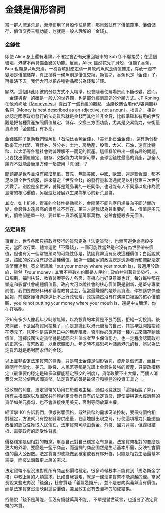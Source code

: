 # 金錢是個形容詞

當一群人流落荒島，漸漸使用了貝殼作荒島幣，那貝殼就有了價值釐定、價值儲存、價值交換三種功能，也就是一般人理解的「金錢」。

### 金錢性

即使 Alice 身上還有港幣，不確定會否有天重回城市的 Bob 卻不願接受；在這個環境，港幣不再具備金錢的功能。反而，Alice 雖然花光了貝殼，但摘了香蕉，Bob 也願意以魚交換。一梳香蕉對應定價一貝殼的魚就是價值釐定，存放一週不變壞是價值儲存，真正換得一條魚則是價值交換，換言之，香蕉也是「金錢」了。再推演下去，我們大可以把各種物品都分為錢和非錢。

顯然，這個非此即彼的分類方式不太精準，也會隨著使用場景而不斷改變。然而，「金錢與否」的確是一般人的世界觀，也是部分經濟論述的分類方式。JP Koning 在他的網址《[Moneyness](http://jpkoning.blogspot.com/2012/12/why-moneyness.html)》提出了一個有趣的觀點：金錢較適合用作形容詞而非名詞（Money is best described as an adjective, not a noun）。換言之，相對於認定國家政府發行的法定貨幣就是金錢而其他並非金錢，比較準確和有用的世界觀是把各種資產按照價值釐定、儲存、交換三方面功能，尤其是交易能力，來衡量資產的「金錢性」有多高。

金錢性除了幫助我們理解到「石油比香蕉金錢」、「美元比石油金錢」，還有助分析歡樂天地代幣、百佳券、時分券、土地、房地產、股票、大米、石油，還有比特幣、以太幣等各種社會對其理解不一而足的資產。這個框架帶出一個有趣的問題，只要找出價值釐定、儲存、交換能力均無懈可擊，全球金錢性最高的資產，那全人類豈不就能最簡單方便一起使用「真·錢」？

問題卻是世界並沒有那麼簡單。首先，無論美國、中國、歐盟，還是聯合國，都不足以讓全世界信服，誰來釐定「世界金錢」的發行量和流通就足以引發第三次世界大戰了。別說是全世界，就算是荒島裏的一班同學，也可能有人不同意以魚作為荒島幣的核心價值，另起爐灶發展以生果為核心的新荒島幣。

其次，如上所述，資產的金錢性是動態的，會隨著不同的應用場景和不同時間改變，金錢性永遠最高的資產並不存在。第三才是我認為最重要的一點，價值是多元的，價格卻是單一的，要以單一貨幣衡量萬事萬物，必然會扼殺多元價值。

### 法定貨幣

事實上，世界各國只把政府發行的貨幣定為「法定貨幣」，也無可避免會扼殺多元，當回收行業、體育運動「不賺錢」，一個可能性當然是它沒有為世界帶來價值，但也有另一個常被忽略的可能性卻是，該國貨幣沒有反映這種價值；白話說就是，該國的政策沒有提倡這種價值，因為一個國家的政策總是透過發行和調配法定貨幣而達到。英文諺語說「put your money where your mouth is」，最適用於政府，雖然「your money」其實不是政府的而是人民的；政府控制著貨幣發行、人口規劃、福利扶貧、教育醫療等各方各面，有機心也好沒意識也好，每分每秒都在塑造和影響社會總體價值觀。政府大可以說社會的核心價值觀是創新，是堅守專業崗位，我們要做好科研和基礎教育芸芸，但當最賺錢的是炒賣資產，學校講求快速回報，前線醫護待遇遠遠比不上行政管理，政策顯然沒有在演繹口裡說的核心價值觀，you're not putting your money where your mouth is，還是中文簡潔，你在打嘴砲。

不知有多少人像我年少時般無知，以為投資的本質是不勞而獲，拒絕一切投資。後來開竅，不是因為認同投機了，而是意識到以港元儲蓄的自己，其實早就開始投資在港元了。除非你是馬克思口中的無產階級，否則你必須選擇一種方式來儲存剩餘價值，選擇該國法定貨幣就是認同它升值或者至少保值能力，也一定程度認同政府的正當性，貨幣政策，以至總體國力。年少時不經思考地儲蓄港元的我，誤以為法定貨幣就是絕對而永恆的金錢。

以上並非否定法定貨幣的意義，只是帶出金錢是個形容詞，資產是個光譜，而且一直隨年代變化。美元、歐羅、人民幣等都是光譜上金錢性最強的資產，只要政權穩定（最重要的穩定是確保政權能穩定移交的制度），貨幣政策不出大錯，而個人消費又大部分使用該國貨幣，法定貨幣的確是最保守和穩健的投資工具之一。

從政府的角度，法定貨幣的功用在於體現主權，通俗地說就是「這裡我說了算」，所有主權國家以及國家共同體必定會發行自有的法定貨幣，即使要與更大經濟體的貨幣如美元掛勾，也不會直接使用美元，否則等同放棄主權。

經濟學 101 告訴我們，供求影響價格，既然貨幣的需求沒法控制，要保持價格相對穩定，方法就只有控制貨幣供應量，在區塊鏈出現之前，行使這項權力只能透過政權的認受性獲取人民信任，法定貨幣可能由黃金、外幣、國力背書，但歸根結柢，需要政府的認受性背書。

價格穩定是個相對的概念，畢竟自己對自己穩定沒有意義。法定貨幣相對的要麼是更大的外幣，要麼是一籃子商品，而選擇的商品固然是生活基本所需，反映社會價值的最大公因數。法定貨幣即使能做到穩定或者有序升值，只能是相對生活最基本需要，而沒法涵蓋更上層的需求。

法定貨幣不但沒法對應所有商品都價格穩定，很多時候根本不能買到「馬洛斯金字塔」中較上層的人類需求，比如自我實現，就是一條法定貨幣不能逾越的線。當家長說某些志向沒「錢途」，社會質疑「義氣幾錢斤」，並不是志向與義氣沒有價值，而是法定貨幣沒法映射這些價值，兼且政策沒有去彌補的加成結果。

俗語說「錢不是萬能，但沒有錢就萬萬不能」，不單是警世箴言，也道出了法定貨幣的本質。



